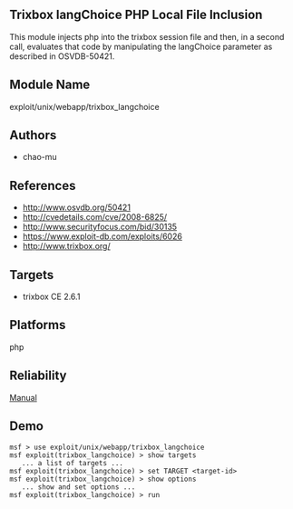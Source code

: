 ## Trixbox langChoice PHP Local File Inclusion

This module injects php into the trixbox session file and 
then, in a second call, evaluates that code by manipulating 
the langChoice parameter as described in OSVDB-50421.


## Module Name
exploit/unix/webapp/trixbox_langchoice

## Authors
* chao-mu


## References
* http://www.osvdb.org/50421
* http://cvedetails.com/cve/2008-6825/
* http://www.securityfocus.com/bid/30135
* https://www.exploit-db.com/exploits/6026
* http://www.trixbox.org/



## Targets
* trixbox CE 2.6.1


## Platforms
php

## Reliability
[Manual](https://github.com/rapid7/metasploit-framework/wiki/Exploit-Ranking)

## Demo

```
msf > use exploit/unix/webapp/trixbox_langchoice
msf exploit(trixbox_langchoice) > show targets
   ... a list of targets ...
msf exploit(trixbox_langchoice) > set TARGET <target-id>
msf exploit(trixbox_langchoice) > show options
   ... show and set options ...
msf exploit(trixbox_langchoice) > run
```
    
    